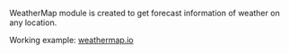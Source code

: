 WeatherMap module is created to get forecast information of weather on any location.

Working example: [weathermap.io](https://wm-js.vercel.app/)
